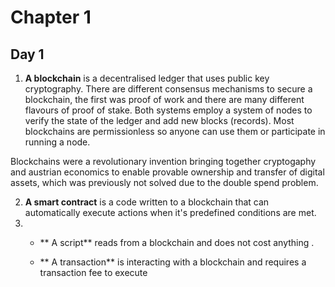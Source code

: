 # Chapter 1

## Day 1


1. **A blockchain** is a decentralised ledger that uses public key cryptography. There are different consensus mechanisms to secure a blockchain, the first was proof of work and there are many different flavours of proof of stake. Both systems employ a system of nodes to verify the state of the ledger and add new blocks (records). Most blockchains are permissionless so anyone can use them or participate in running a node. 

Blockchains were a revolutionary invention bringing together cryptogaphy and austrian economics to enable provable ownership and transfer of digital assets, which was previously not solved due to the double spend problem.

2. **A smart contract** is a code written to a blockchain that can automatically execute actions when it's predefined conditions are met.
3. - ** A script** reads from a blockchain and does not cost anything .

   - ** A transaction**  is interacting with a blockchain and requires a transaction fee to execute
